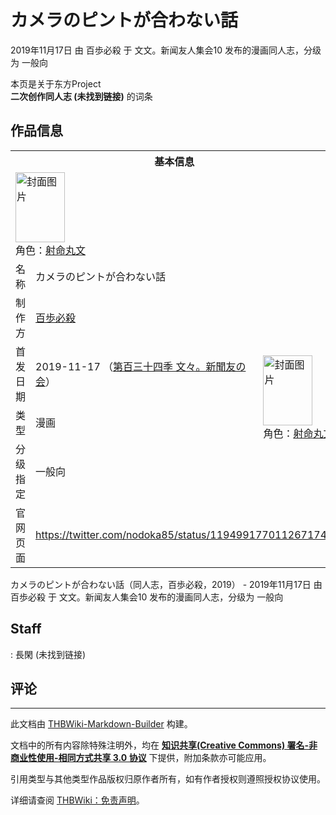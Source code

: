 # カメラのピントが合わない話

<!-- source html: G:\repos\THBWiki-Markdown-Builder\THBWikiMarkdown\Temp\main\b\b3\ns0%3A%E3%82%AB%E3%83%A1%E3%83%A9%E3%81%AE%E3%83%94%E3%83%B3%E3%83%88%E3%81%8C%E5%90%88%E3%82%8F%E3%81%AA%E3%81%84%E8%A9%B1.html -->

2019年11月17日 由 百歩必殺 于 文文。新闻友人集会10 发布的漫画同人志，分级为 一般向

本页是关于东方Project  
 **二次创作同人志 (未找到链接)** 的词条
## 作品信息

<table><tbody><tr><th colspan="3">基本信息</th></tr><tr><td class="cover-artwork-mobile" colspan="2"><a href="./文件-カメラのピントが合わない話封面.png.md" class="image" title="封面图片"><img alt="封面图片" src="https://upload.thwiki.cc/thumb/0/0c/%E3%82%AB%E3%83%A1%E3%83%A9%E3%81%AE%E3%83%94%E3%83%B3%E3%83%88%E3%81%8C%E5%90%88%E3%82%8F%E3%81%AA%E3%81%84%E8%A9%B1%E5%B0%81%E9%9D%A2.png/79px-%E3%82%AB%E3%83%A1%E3%83%A9%E3%81%AE%E3%83%94%E3%83%B3%E3%83%88%E3%81%8C%E5%90%88%E3%82%8F%E3%81%AA%E3%81%84%E8%A9%B1%E5%B0%81%E9%9D%A2.png" decoding="async" loading="lazy" width="79" height="112" srcset="https://upload.thwiki.cc/thumb/0/0c/%E3%82%AB%E3%83%A1%E3%83%A9%E3%81%AE%E3%83%94%E3%83%B3%E3%83%88%E3%81%8C%E5%90%88%E3%82%8F%E3%81%AA%E3%81%84%E8%A9%B1%E5%B0%81%E9%9D%A2.png/119px-%E3%82%AB%E3%83%A1%E3%83%A9%E3%81%AE%E3%83%94%E3%83%B3%E3%83%88%E3%81%8C%E5%90%88%E3%82%8F%E3%81%AA%E3%81%84%E8%A9%B1%E5%B0%81%E9%9D%A2.png 1.5x, https://upload.thwiki.cc/thumb/0/0c/%E3%82%AB%E3%83%A1%E3%83%A9%E3%81%AE%E3%83%94%E3%83%B3%E3%83%88%E3%81%8C%E5%90%88%E3%82%8F%E3%81%AA%E3%81%84%E8%A9%B1%E5%B0%81%E9%9D%A2.png/159px-%E3%82%AB%E3%83%A1%E3%83%A9%E3%81%AE%E3%83%94%E3%83%B3%E3%83%88%E3%81%8C%E5%90%88%E3%82%8F%E3%81%AA%E3%81%84%E8%A9%B1%E5%B0%81%E9%9D%A2.png 2x" data-file-width="567" data-file-height="800"></a><div class="cover-char">角色：<a href="./射命丸文.md" title="射命丸文">射命丸文</a></div></td>
</tr><tr><td class="label">名称</td><td colspan="2"> カメラのピントが合わない話 </td></tr><tr><td class="label">制作方</td><td><a href="./百歩必殺.md" title="百歩必殺">百歩必殺</a></td><td class="cover-artwork" rowspan="4" style="min-width:112px;"><a href="./文件-カメラのピントが合わない話封面.png.md" class="image" title="封面图片"><img alt="封面图片" src="https://upload.thwiki.cc/thumb/0/0c/%E3%82%AB%E3%83%A1%E3%83%A9%E3%81%AE%E3%83%94%E3%83%B3%E3%83%88%E3%81%8C%E5%90%88%E3%82%8F%E3%81%AA%E3%81%84%E8%A9%B1%E5%B0%81%E9%9D%A2.png/79px-%E3%82%AB%E3%83%A1%E3%83%A9%E3%81%AE%E3%83%94%E3%83%B3%E3%83%88%E3%81%8C%E5%90%88%E3%82%8F%E3%81%AA%E3%81%84%E8%A9%B1%E5%B0%81%E9%9D%A2.png" decoding="async" loading="lazy" width="79" height="112" srcset="https://upload.thwiki.cc/thumb/0/0c/%E3%82%AB%E3%83%A1%E3%83%A9%E3%81%AE%E3%83%94%E3%83%B3%E3%83%88%E3%81%8C%E5%90%88%E3%82%8F%E3%81%AA%E3%81%84%E8%A9%B1%E5%B0%81%E9%9D%A2.png/119px-%E3%82%AB%E3%83%A1%E3%83%A9%E3%81%AE%E3%83%94%E3%83%B3%E3%83%88%E3%81%8C%E5%90%88%E3%82%8F%E3%81%AA%E3%81%84%E8%A9%B1%E5%B0%81%E9%9D%A2.png 1.5x, https://upload.thwiki.cc/thumb/0/0c/%E3%82%AB%E3%83%A1%E3%83%A9%E3%81%AE%E3%83%94%E3%83%B3%E3%83%88%E3%81%8C%E5%90%88%E3%82%8F%E3%81%AA%E3%81%84%E8%A9%B1%E5%B0%81%E9%9D%A2.png/159px-%E3%82%AB%E3%83%A1%E3%83%A9%E3%81%AE%E3%83%94%E3%83%B3%E3%83%88%E3%81%8C%E5%90%88%E3%82%8F%E3%81%AA%E3%81%84%E8%A9%B1%E5%B0%81%E9%9D%A2.png 2x" data-file-width="567" data-file-height="800"></a><div class="cover-char">角色：<a href="./射命丸文.md" title="射命丸文">射命丸文</a></div></td>
</tr><tr><td class="label">首发日期</td><td>2019-11-17&#160;（<a href="/展会作品列表?e=%E6%96%87%E6%96%87%E3%80%82%E6%96%B0%E9%97%BB%E5%8F%8B%E4%BA%BA%E9%9B%86%E4%BC%9A%2310">第百三十四季 文々。新聞友の会</a>）</td></tr><tr><td class="label">类型</td><td>漫画</td></tr><tr><td class="label">分级指定</td><td>一般向</td></tr>
<tr><td class="label">官网页面</td><td colspan="2"><a rel="nofollow" class="external free" href="https://twitter.com/nodoka85/status/1194991770112671744">https://twitter.com/nodoka85/status/1194991770112671744</a></td></tr></tbody></table>

カメラのピントが合わない話（同人志，百歩必殺，2019） - 2019年11月17日 由 百歩必殺 于 文文。新闻友人集会10 发布的漫画同人志，分级为 一般向
## Staff
: 長閑 (未找到链接)

## 评论




---

此文档由 [THBWiki-Markdown-Builder](https://github.com/Delsin-Yu/THBWiki-Markdown-Builder) 构建。

文档中的所有内容除特殊注明外，均在 [**知识共享(Creative Commons) 署名-非商业性使用-相同方式共享 3.0 协议**](https://creativecommons.org/licenses/by-sa/3.0/deed.zh-hans) 下提供，附加条款亦可能应用。

引用类型与其他类型作品版权归原作者所有，如有作者授权则遵照授权协议使用。

详细请查阅 [THBWiki：免责声明](https://thbwiki.cc/THBWiki:%E5%85%8D%E8%B4%A3%E5%A3%B0%E6%98%8E)。

